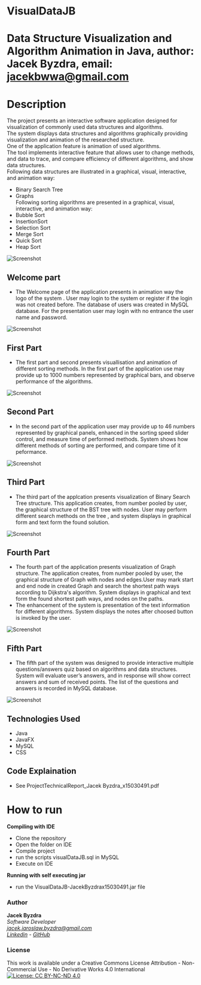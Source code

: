 # VisualDataJB
# Data Structure Visualization and Algorithm Animation in Java, author: Jacek Byzdra, email: jacekbwwa@gmail.com

# Description
The project presents an interactive software application designed for visualization of commonly used data structures and algorithms.  
The system displays data structures and algorithms graphically providing visualization and animation of the researched structure.   
One of the application feature is animation of used algorithms.   
The tool implements interactive feature that allows user to change methods, and data to trace, and compare efficiency of different algorithms, and show data structures.  
Following data structures are  illustrated in  a graphical, visual, interactive, and animation way:    
- Binary Search Tree   
- Graphs  
Following sorting algorithms  are presented in a graphical, visual, interactive, and animation way:  
- Bubble Sort  
- InsertionSort  
- Selection Sort  
- Merge Sort  
- Quick Sort  
- Heap Sort  

![Screenshot](screenshot1.png)

## Welcome part
- The Welcome page of the application presents in animation way the logo of the system . User may login to the system  or register if the login was not created before. The database of users was created in MySQL database.  For the presentation user may login with no entrance  the user name and password.  

![Screenshot](screenshot2.png)

## First Part
- The first part and second  presents visuallisation and animation of different sorting methods. In the first part of the application use may provide up to 1000 numbers represented by graphical bars,  and observe performance of the algorithms.  

![Screenshot](screenshot3.png)

## Second Part
- In the second part of the application user may provide up to 46 numbers represented by  graphical panels,  enhanced in the sorting speed slider control, and measure time of performed methods. System shows how different methods of sorting are performed, and compare time of it peformance.  

![Screenshot](screenshot4.png)

## Third Part
- The third part of the applcation presents visualization of Binary Search Tree structure. This application creates, from number pooled by user, the graphical structure of the BST tree with nodes. User may perform different search methods on the tree , and system displays in graphical form and text form the found solution.  

![Screenshot](screenshot5.png)

## Fourth Part
- The fourth part of the application presents visualization of Graph structure. The application creates, from number pooled by user, the graphical structure of Graph with nodes and edges.User may mark start and end node in created Graph and search the shortest path ways according to Dijkstra's algorithm.  System displays in graphical and text form the found shortest path ways, and nodes on the paths.  
- The enhancement of the system is presentation of the text information for different  algorithms. System displays the notes after choosed button is invoked by the user.

![Screenshot](screenshot6.png)

## Fifth Part
- The fifth part of the system was designed to provide interactive multiple questions/answers quiz based on algorithms and data structures.  System will evaluate user’s answers,  and in response will show correct answers and sum of received points. The list of the questions and answers is recorded in MySQL database.  

![Screenshot](screenshot6.png)

## Technologies Used
- Java
- JavaFX
- MySQL
- CSS

## Code Explaination
- See ProjectTechnicalReport_Jacek Byzdra_x15030491.pdf

# How to run 
**Compiling with IDE**   

- Clone the repository
- Open the folder on IDE
- Compile project
- run  the scripts visualDataJB.sql  in MySQL
- Execute on IDE   

**Running with self executing jar**

- run the VisualDataJB-JacekByzdrax15030491.jar file

### Author

**Jacek Byzdra**  
*Software Developer  
jacek.jaroslaw.byzdra@gmail.com  
[Linkedin](https://www.linkedin.com/in/jacek-byzdra/) - [GitHub](https://github.com/jacekbwwa)*

### License
This work is available under a Creative Commons License Attribution - Non-Commercial Use - No Derivative Works 4.0 International
[![License: CC BY-NC-ND 4.0](https://licensebuttons.net/l/by-nc-nd/4.0/80x15.png)](https://creativecommons.org/licenses/by-nc-nd/4.0/)
